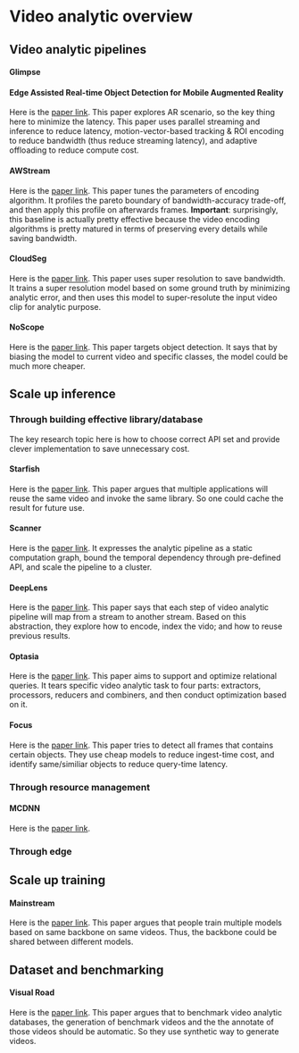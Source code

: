 # Video analytic overview

## Video analytic pipelines

#### Glimpse

#### Edge Assisted Real-time Object Detection for Mobile Augmented Reality
Here is the [paper link](http://www.winlab.rutgers.edu/~luyang/papers/mobicom19_augmented_reality.pdf). 
This paper explores AR scenario, so the key thing here to minimize the latency.
This paper uses parallel streaming and inference to reduce latency, motion-vector-based tracking & ROI encoding to reduce bandwidth (thus reduce streaming latency), and adaptive offloading to reduce compute cost.

#### AWStream
Here is the [paper link](https://awstream.github.io/paper/awstream.pdf). 
This paper tunes the parameters of encoding algorithm.
It profiles the pareto boundary of bandwidth-accuracy trade-off, and then apply this profile on afterwards frames.
**Important**: surprisingly, this baseline is actually pretty effective because the video encoding algorithms is pretty matured in terms of preserving every details while saving bandwidth.

#### CloudSeg
Here is the [paper link](https://www.usenix.org/system/files/hotcloud19-paper-wang.pdf).
This paper uses super resolution to save bandwidth.
It trains a super resolution model based on some ground truth by minimizing analytic error, and then uses this model to super-resolute the input video clip for analytic purpose.

#### NoScope
Here is the [paper link](https://www.vldb.org/pvldb/vol10/p1586-kang.pdf).
This paper targets object detection. It says that by biasing the model to current video and specific classes, the model could be much more cheaper.

## Scale up inference

### Through building effective library/database

The key research topic here is how to choose correct API set and provide clever implementation to save unnecessary cost.

#### Starfish
Here is the [paper link](http://roblkw.com/likamwa2015starfish-mobisys.pdf).
This paper argues that multiple applications will reuse the same video and invoke the same library. So one could cache the result for future use.

#### Scanner

Here is the [paper link](http://graphics.stanford.edu/papers/scanner/poms18_scanner.pdf).
It expresses the analytic pipeline as a static computation graph, bound the temporal dependency through pre-defined API, and scale the pipeline to a cluster.

#### DeepLens
Here is the [paper link](http://cidrdb.org/cidr2019/papers/p40-krishnan-cidr19.pdf).
This paper says that each step of video analytic pipeline will map from a stream to another stream.
Based on this abstraction, they explore how to encode, index the vido; and how to reuse previous results.

#### Optasia
Here is the [paper link](https://dl.acm.org/doi/pdf/10.1145/2987550.2987564). 
This paper aims to support and optimize relational queries.
It tears specific video analytic task to four parts: extractors, processors, reducers and combiners, and then conduct optimization based on it.

#### Focus
Here is the [paper link](https://www.usenix.org/system/files/osdi18-hsieh.pdf).
This paper tries to detect all frames that contains certain objects. They use cheap models to reduce ingest-time cost, and identify same/similiar objects to reduce query-time latency.

### Through resource management

#### MCDNN
Here is the [paper link](https://homes.cs.washington.edu/~arvind/papers/mcdnn.pdf).

### Through edge


## Scale up training

#### Mainstream
Here is the [paper link](https://www.usenix.org/system/files/conference/atc18/atc18-jiang.pdf).
This paper argues that people train multiple models based on same backbone on same videos.
Thus, the backbone could be shared between different models.

## Dataset and benchmarking

#### Visual Road
Here is the [paper link](https://db.cs.washington.edu/projects/visualroad/p300-haynes.pdf).
This paper argues that to benchmark video analytic databases, the generation of benchmark videos and the the annotate of those videos should be automatic.
So they use synthetic way to generate videos.


